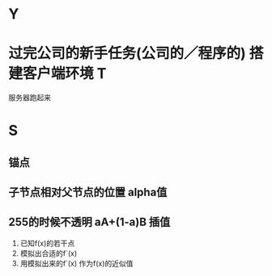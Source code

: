 Y
==
过完公司的新手任务(公司的／程序的)
搭建客户端环境
T
==
服务器跑起来

S
==
锚点 
--
子节点相对父节点的位置
alpha值 
--
255的时候不透明 aA+(1-a)B
插值 
--
1. 已知f(x)的若干点
2. 模拟出合适的f`(x)
3. 用模拟出来的f`(x) 作为f(x)的近似值

